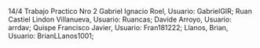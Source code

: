 14/4 Trabajo Practico Nro 2
Gabriel Ignacio Roel, Usuario: GabrielGIR;
Ruan Castiel Lindon Villanueva, Usuario: Ruancas;
Davide Arroyo, Usuario: arrdav;
Quispe Francisco Javier, Usuario: Fran181222;
Llanos, Brian, Usuario: BrianLLanos1001;
